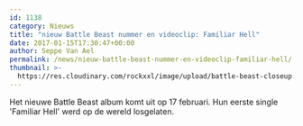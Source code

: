 ```yaml
---
id: 1138
category: Nieuws
title: "nieuw Battle Beast nummer en videoclip: Familiar Hell"
date: 2017-01-15T17:30:47+00:00
author: Seppe Van Ael
permalink: /news/nieuw-battle-beast-nummer-en-videoclip-familiar-hell/
thumbnail: >-
  https://res.cloudinary.com/rockxxl/image/upload/battle-beast-closeup.jpg
---
```

Het nieuwe Battle Beast album komt uit op 17 februari. Hun eerste single 'Familiar Hell' werd op de wereld losgelaten.
